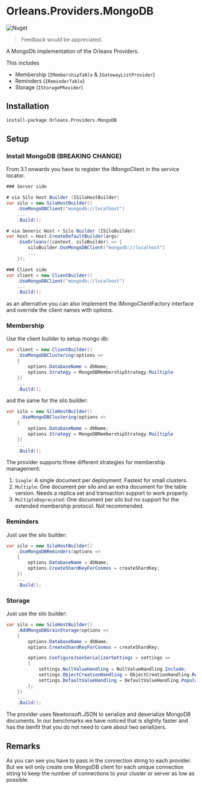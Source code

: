 # Orleans.Providers.MongoDB

![Nuget](https://img.shields.io/nuget/v/Orleans.Providers.MongoDB)

> Feedback would be appreciated.

A MongoDb implementation of the Orleans Providers. 

This includes

 * Membership (`IMembershipTable` & `IGatewayListProvider`)
 * Reminders (`IReminderTable`)
 * Storage (`IStoragePRovider`)

## Installation

```ps
install-package Orleans.Providers.MongoDB
```

## Setup

### Install MongoDB (BREAKING CHANGE)
 
From 3.1 onwards you have to register the IMongoClient in the service locator.

```csharp
### Server side

# via Silo Host Builder (ISiloHostBuilder)
var silo = new SiloHostBuilder()
    .UseMongoDBClient("mongodb://localhost")
    ...
    .Build();

# via Generic Host + Silo Builder (ISiloBuilder)
var host = Host.CreateDefaultBuilder(args)
	.UseOrleans((context, siloBuilder) => {
		siloBuilder.UseMongoDBClient("mongodb://localhost")
		...
	});

### Client side
var client = new ClientBuilder()
    .UseMongoDBClient("mongodb://localhost")
    ...
    .Build();
```

as an alternative you can also implement the IMongoClientFactory interface and override the client names with options.

### Membership

Use the client builder to setup mongo db:

```csharp
var client = new ClientBuilder()
    .UseMongoDBClustering(options =>
    {
        options.DatabaseName = dbName;
        options.Strategy = MongoDBMembershipStrategy.Muiltiple
    })
    ...
    .Build();
```

and the same for the silo builder:

```csharp
var silo = new SiloHostBuilder()
     .UseMongoDBClustering(options =>
    {
        options.DatabaseName = dbName;
        options.Strategy = MongoDBMembershipStrategy.Muiltiple
    })
    ...
    .Build();
```

The provider supports three different strategies for membership management:

1. ```Single```: A single document per deployment. Fastest for small clusters.
2. ```Multiple```: One document per silo and an extra document for the table version. Needs a replica set and transaction support to work properly.
3. ```MultipleDeprecated```: One document per silo but no support for the extended membership protocol. Not recommended.

### Reminders

Just use the silo builder:

```csharp
var silo = new SiloHostBuilder()
    .UseMongoDBReminders(options =>
    {
        options.DatabaseName = dbName;
        options.CreateShardKeyForCosmos = createShardKey;
    })
    ...
    .Build();
```

### Storage

Just use the silo builder:

```csharp
var silo = new SiloHostBuilder()
    .AddMongoDBGrainStorage(options =>
    {
        options.DatabaseName = dbName;
        options.CreateShardKeyForCosmos = createShardKey;

        options.ConfigureJsonSerializerSettings = settings =>
        {
            settings.NullValueHandling = NullValueHandling.Include;
            settings.ObjectCreationHandling = ObjectCreationHandling.Replace;
            settings.DefaultValueHandling = DefaultValueHandling.Populate;
        };
    })
    ...
    .Build();
```

The provider uses Newtonsoft.JSON to serialize and deserialize MongoDB documents. In our benchmarks we have noticed that is slightly faster and has the benfit that you do not need to care about two serializers.

## Remarks

As you can see you have to pass in the connection string to each provider. But we will only create one MongoDB client for each unique connection string to keep the number of connections to your cluster or server as low as possible.